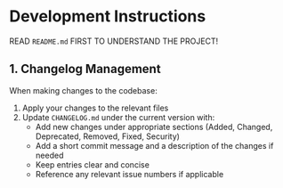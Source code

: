 # Development Instructions

READ `README.md` FIRST TO UNDERSTAND THE PROJECT!

## 1. Changelog Management

When making changes to the codebase:

1. Apply your changes to the relevant files
2. Update `CHANGELOG.md` under the current version with:
   - Add new changes under appropriate sections (Added, Changed, Deprecated, Removed, Fixed, Security)
   - Add a short commit message and a description of the changes if needed
   - Keep entries clear and concise
   - Reference any relevant issue numbers if applicable
